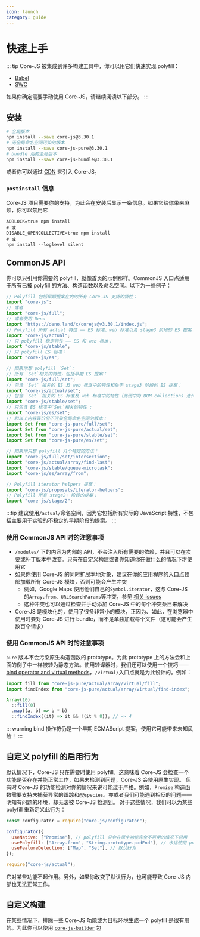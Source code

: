 ```yaml
---
icon: launch
category: guide
---
```


# 快速上手

::: tip
Core-JS 被集成到许多构建工具中，你可以用它们快速实现 polyfill：

- [Babel](./babel.md)
- [SWC](./swc.md)

如果你确定需要手动使用 Core-JS，请继续阅读以下部分。
:::

## 安装

```sh
# 全局版本
npm install --save core-js@3.30.1
# 无全局命名空间污染的版本
npm install --save core-js-pure@3.30.1
# bundle 后的全局版本
npm install --save core-js-bundle@3.30.1
```

或者你可以通过 [CDN](https://www.jsdelivr.com/package/npm/core-js-bundle) 来引入 Core-JS。

### `postinstall` 信息

Core-JS 项目需要你的支持，为此会在安装后显示一条信息。如果它给你带来麻烦，你可以禁用它

```shell
ADBLOCK=true npm install
# 或
DISABLE_OPENCOLLECTIVE=true npm install
# 或
npm install --loglevel silent
```

## CommonJS API

你可以只引用你需要的 polyfill，就像首页的示例那样。CommonJS 入口点适用于所有已被 polyfill 的方法、构造函数以及命名空间。以下为一些例子：

```js
// Polyfill 包括早期提案在内的所有 Core-JS 支持的特性：
import "core-js";
// 或者
import "core-js/full";
// 或者使用 Deno
import "https://deno.land/x/corejs@v3.30.1/index.js";
// Polyfill 所有 actual 特性 —— ES 标准、web 标准以及 stage3 阶段的 ES 提案：
import "core-js/actual";
// 只 polyfill 稳定特性 —— ES 和 web 标准：
import "core-js/stable";
// 只 polyfill ES 标准：
import "core-js/es";

// 如果你想 polyfill `Set`:
// 所有 `Set`相关的特性，包括早期 ES 提案：
import "core-js/full/set";
// 包含 `Set` 相关的 ES 及 web 标准中的特性和处于 stage3 阶段的 ES 提案：
import "core-js/actual/set";
// 包含 `Set` 相关的 ES 标准及 web 标准中的特性（此例中为 DOM collections 迭代器）
import "core-js/stable/set";
// 只包含 ES 标准中`Set`相关的特性 :
import "core-js/es/set";
// 和以上内容等价但不污染全局命名空间的版本：
import Set from "core-js-pure/full/set";
import Set from "core-js-pure/actual/set";
import Set from "core-js-pure/stable/set";
import Set from "core-js-pure/es/set";

// 如果你只想 polyfill 几个特定的方法：
import "core-js/full/set/intersection";
import "core-js/actual/array/find-last";
import "core-js/stable/queue-microtask";
import "core-js/es/array/from";

// Polyfill iterator helpers 提案：
import "core-js/proposals/iterator-helpers";
// Polyfill 所有 stage2+ 阶段的提案：
import "core-js/stage/2";
```

:::tip
建议使用`/actual/`命名空间，因为它包括所有实际的 JavaScript 特性，不包括主要用于实验的不稳定的早期阶段的提案。
:::

### 使用 CommonJS API 时的注意事项

- `/modules/` 下的内容为内部的 API，不会注入所有需要的依赖，并且可以在次要或补丁版本中改变。只有在自定义构建或者你知道你在做什么的情况下才使用它
- 如果你使用 Core-JS 的同时扩展本地对象，建议在你的应用程序的入口点顶部加载所有 Core-JS 模块，否则可能会产生冲突
  - 例如，Google Maps 使用他们自己的`Symbol.iterator`，这与 Core-JS 的`Array.from`、`URLSearchParams`等冲突，参见 [相关 issues](https://github.com/zloirock/core-js/search?q=Google+Maps&type=Issues)
  - 这种冲突也可以通过检查并手动添加 Core-JS 中的每个冲突条目来解决
- Core-JS 是模块化的，使用了很多非常小的模块，正因为、如此，在浏览器中使用时要对 Core-JS 进行 bundle，而不是单独加载每个文件（这可能会产生数百个请求）

### 使用 CommonJS API 时的注意事项

`pure` 版本不会污染原生构造函数的 prototype。为此 prototype 上的方法会和上面的例子中一样被转为静态方法。使用转译器时，我们还可以使用一个技巧——[bind operator and virtual methods](https://github.com/tc39/proposal-bind-operator)，`/virtual/`入口点就是为此设计的。例如：

```js
import fill from "core-js-pure/actual/array/virtual/fill";
import findIndex from "core-js-pure/actual/array/virtual/find-index";

Array(10)
  ::fill(0)
  .map((a, b) => b * b)
  ::findIndex((it) => it && !(it % 8)); // => 4
```

::: warning
bind 操作符仍是一个早期 ECMAScript 提案，使用它可能带来未知风险！
:::

## 自定义 polyfill 的启用行为

默认情况下，Core-JS 只在需要时使用 polyfill。这意味着 Core-JS 会检查一个功能是否存在并能正常工作，如果未检测到问题，Core-JS 会使用原生实现。
但有时 Core-JS 的功能检测对你的情况来说可能过于严格。例如，`Promise` 构造函数需要支持未捕获异常的跟踪和`@@species`。亦或者我们可能遇到相反的问题——明知有问题的环境，却无法被 Core-JS 检测到。
对于这些情况，我们可以为某些 polyfill 重新定义此行为：

```js
const configurator = require("core-js/configurator");

configurator({
  useNative: ["Promise"], // polyfill 只会在原生功能完全不可用的情况下启用
  usePolyfill: ["Array.from", "String.prototype.padEnd"], // 永远使用 polyfill
  useFeatureDetection: ["Map", "Set"], // 默认行为
});

require("core-js/actual");
```

它对某些功能不起作用。另外，如果你改变了默认行为，也可能导致 Core-JS 内部也无法正常工作。

## 自定义构建

在某些情况下，排除一些 Core-JS 功能或为目标环境生成一个 polyfill 是很有用的。为此你可以使用 [`core-js-builder`](/packages/core-js-builder) 包
